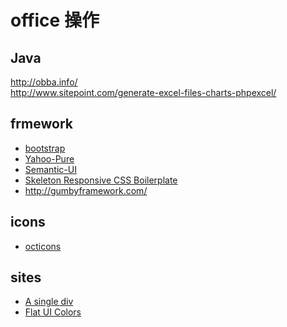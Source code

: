 office 操作
========
	
## Java

http://obba.info/  
http://www.sitepoint.com/generate-excel-files-charts-phpexcel/  

## frmework

- [bootstrap](http://getbootstrap.com/)
- [Yahoo-Pure](http://purecss.io/)
- [Semantic-UI](http://semantic-ui.com/)
- [Skeleton  Responsive CSS Boilerplate](http://getskeleton.com/)  
- http://gumbyframework.com/  


## icons

- [octicons](https://octicons.github.com/)

## sites

- [A single div](http://a.singlediv.com/)  
- [Flat UI Colors](http://flatuicolors.com/)  
